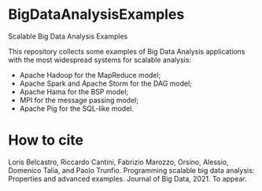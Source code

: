 # BigDataAnalysisExamples
Scalable Big Data Analysis Examples


This repository collects some examples of Big Data Analysis applications with the most widespread systems for scalable analysis: 
- Apache Hadoop for the MapReduce model;
- Apache Spark and Apache Storm for the DAG model;
- Apache Hama for the BSP model;
- MPI for the message passing model;
- Apache Pig for the SQL-like model.

# How to cite
Loris Belcastro, Riccardo Cantini, Fabrizio Marozzo, Orsino, Alessio, Domenico Talia, and Paolo Trunfio. Programming scalable big data analysis: Properties and advanced examples. Journal of Big Data, 2021. To appear.
